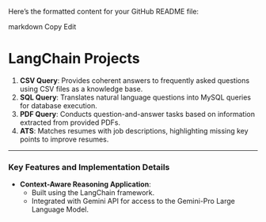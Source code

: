 
Here’s the formatted content for your GitHub README file:

markdown
Copy
Edit
# LangChain Projects

1. **CSV Query**: Provides coherent answers to frequently asked questions using CSV files as a knowledge base.
2. **SQL Query**: Translates natural language questions into MySQL queries for database execution.
3. **PDF Query**: Conducts question-and-answer tasks based on information extracted from provided PDFs.
4. **ATS**: Matches resumes with job descriptions, highlighting missing key points to improve resumes.

---

### Key Features and Implementation Details

- **Context-Aware Reasoning Application**: 
  - Built using the LangChain framework.
  - Integrated with Gemini API for access to the Gemini-Pro Large Language Model.
